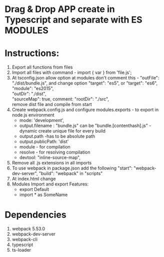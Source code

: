 # Drag & Drop APP create in Typescript and separate with ES MODULES

# Instructions:
1. Export all functions from files
3. Import all files  with command - import { var } from 'file.js';
4. At tsconfig.json allow option 
   at modules don't  comment this -  "outFile": "./dist/bundle.js", 
    and change option
    "target": "es5", or "target": "es6",
    "module": "es2015",  
    "outDir": "./dist",  
    "sourceMap": true, 
    comment:
    "rootDir": "./src",     
    remove dist file and compile from start
5. Create webpack.config.js 
    and configure
    modules.exports - to export in node.js environment
    - mode: 'development',
    - output.filename : "bundle.js" can be "bundle.[contenthash].js" - dynamic create unique file for every build
    - output.path -has to be absolute path
    - output.publicPath: 'dist'
    - module  - for compilation
    - resolve - for resolving compilation
    - devtool: "inline-source-map",
6. Remove all .js extensions in all imports 
7. To use webpack in package.json add the following
    "start": "webpack-dev-server",
    "build": "webpack"
     in "scripts"
8. At index.html change  
    <script type="module" src = "dist/bundle.js" ></script>
9. Modules Import and export Features:
    - export Default
    - import * as SomeName

# Dependencies
1. webpack 5.53.0
2. webpack-dev-server
3. webpack-cli
4. typescript
5. ts-loader